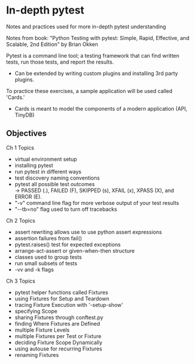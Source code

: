 # In-depth pytest 
Notes and practices used for more in-depth pytest understanding 

Notes from book: 
"Python Testing with pytest: Simple, Rapid, Effective, and Scalable, 2nd Edition" by Brian Okken

Pytest is a command line tool; a testing framework that can find written tests, run those tests, and report the results. 
- Can be extended by writing custom plugins and installing 3rd party plugins.

To practice these exercises, a sample application will be used called 'Cards.'
- Cards is meant to model the components of a modern application (API, TinyDB)


## Objectives 
Ch 1 Topics 
- virtual environment setup 
- installing pytest 
- run pytest in different ways  
- test discovery naming conventions 
- pytest all possible test outcomes  
    -> PASSED (.), FAILED (F), SKIPPED (s), XFAIL (x), XPASS (X), and ERROR (E).
- "-v" command line flag for more verbose output of your test results 
- "--tb=no" flag used to turn off tracebacks


Ch 2 Topics 
- assert rewriting allows use to use python assert expressions 
- assertion failures from fail()
- pytest.raises() test for expected exceptions
- arrange-act-assert or given-when-then structure 
- classes used to group tests 
- run small subsets of tests
- -vv and -k flags 


Ch 3 Topics
- pytest helper functions called Fixtures  
- using Fixtures for Setup and Teardown
- tracing Fixture Execution with '-setup-show'
- specifying Scope 
- sharing Fixtures through conftest.py 
- finding Where Fixtures are Defined 
- multiple Fixture Levels 
- multiple Fixtures per Test or Fixture
- deciding Fixture Scope Dynamically 
- using autouse for recurring Fixtures 
- renaming Fixtures
